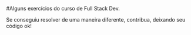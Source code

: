 #Alguns exercícios do curso de Full Stack Dev.

Se conseguiu resolver de uma maneira diferente, contribua, deixando seu código ok! 

